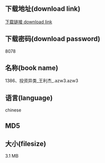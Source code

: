 ## 下载地址(download link)
[下载链接 download link](https://tutu365.netlify.app/?s=1386%E3%80%81%E6%8A%95%E8%B5%84%E5%BC%82%E7%B1%BB_%E7%8E%8B%E5%88%A9%E6%9D%B0_.azw3)

## 下载密码(download password)
8078

## 名称(book name)
1386、投资异类_王利杰_.azw3.azw3

## 语言(language)
chinese

## MD5


## 大小(filesize)
3.1 MB

